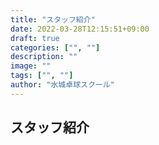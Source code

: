 ```yaml
---
title: "スタッフ紹介"
date: 2022-03-28T12:15:51+09:00
draft: true
categories: ["", ""]
description: ""
image: ""
tags: ["", ""]
author: "水城卓球スクール"
---
```


## スタッフ紹介

